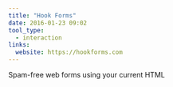 ```yaml
---
title: "Hook Forms"
date: 2016-01-23 09:02
tool_type: 
  - interaction
links:
  website: https://hookforms.com
---
```

Spam-free web forms using your current HTML